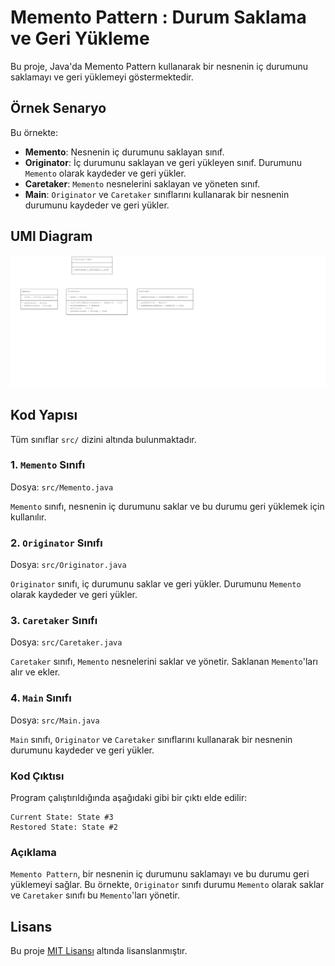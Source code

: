 # Memento Pattern : Durum Saklama ve Geri Yükleme

Bu proje, Java'da Memento Pattern kullanarak bir nesnenin iç durumunu saklamayı ve geri yüklemeyi göstermektedir.

## Örnek Senaryo

Bu örnekte:
- **Memento**: Nesnenin iç durumunu saklayan sınıf.
- **Originator**: İç durumunu saklayan ve geri yükleyen sınıf. Durumunu `Memento` olarak kaydeder ve geri yükler.
- **Caretaker**: `Memento` nesnelerini saklayan ve yöneten sınıf.
- **Main**: `Originator` ve `Caretaker` sınıflarını kullanarak bir nesnenin durumunu kaydeder ve geri yükler.

## UMl Diagram
![MementoPattern](MementoPattern.png)

## Kod Yapısı

Tüm sınıflar `src/` dizini altında bulunmaktadır.

### 1. `Memento` Sınıfı

Dosya: `src/Memento.java`

`Memento` sınıfı, nesnenin iç durumunu saklar ve bu durumu geri yüklemek için kullanılır.

### 2. `Originator` Sınıfı

Dosya: `src/Originator.java`

`Originator` sınıfı, iç durumunu saklar ve geri yükler. Durumunu `Memento` olarak kaydeder ve geri yükler.

### 3. `Caretaker` Sınıfı

Dosya: `src/Caretaker.java`

`Caretaker` sınıfı, `Memento` nesnelerini saklar ve yönetir. Saklanan `Memento`'ları alır ve ekler.

### 4. `Main` Sınıfı

Dosya: `src/Main.java`

`Main` sınıfı, `Originator` ve `Caretaker` sınıflarını kullanarak bir nesnenin durumunu kaydeder ve geri yükler.

### Kod Çıktısı

Program çalıştırıldığında aşağıdaki gibi bir çıktı elde edilir:

```plaintext
Current State: State #3
Restored State: State #2
```

### Açıklama

`Memento Pattern`, bir nesnenin iç durumunu saklamayı ve bu durumu geri yüklemeyi sağlar. Bu örnekte, `Originator` sınıfı durumu `Memento` olarak saklar ve `Caretaker` sınıfı bu `Memento`'ları yönetir.

## Lisans

Bu proje [MIT Lisansı](LICENSE) altında lisanslanmıştır.
